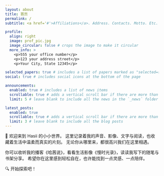 ```yaml
---
layout: about
title: 首页
permalink: /
subtitle: <a href='#'>Affiliations</a>. Address. Contacts. Motto. Etc.

profile:
  align: right
  image: prof_pic.jpg
  image_circular: false # crops the image to make it circular
  more_info: >
    <p>555 your office number</p>
    <p>123 your address street</p>
    <p>Your City, State 12345</p>

selected_papers: true # includes a list of papers marked as "selected={true}"
social: true # includes social icons at the bottom of the page

announcements:
  enabled: true # includes a list of news items
  scrollable: true # adds a vertical scroll bar if there are more than 3 news items
  limit: 5 # leave blank to include all the news in the `_news` folder

latest_posts:
  enabled: true
  scrollable: true # adds a vertical scroll bar if there are more than 3 new posts items
  limit: 3 # leave blank to include all the blog posts
---
```

👋 欢迎来到 Hasii 的小小世界。
这里记录着我的声音、影像、文字与阅读，也收藏着生活中温柔而真实的片刻。
无论你从哪里来，都很高兴我们在这里相遇。

你可以收听我的播客《哈茜说》，看看生活影像《慢时光录》，读读我写下的随笔与书架分享。
希望你在这里感到轻松自在，也许能找到一点灵感、一点陪伴。

🔍 开始探索吧！


